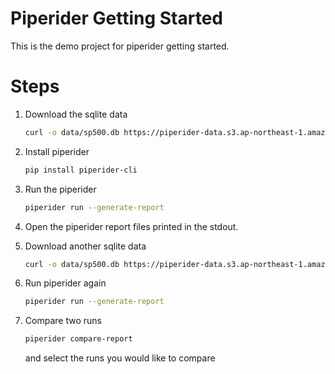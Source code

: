 # Piperider Getting Started

This is the demo project for piperider getting started.


# Steps

1. Download the sqlite data

   ```bash
   curl -o data/sp500.db https://piperider-data.s3.ap-northeast-1.amazonaws.com/getting-started/sp500_20220401.db
   ```

1. Install piperider

   ```bash
   pip install piperider-cli
   ```

1. Run the piperider

   ```bash
   piperider run --generate-report 
   ```

1. Open the piperider report files printed in the stdout.   

1. Download another sqlite data

   ```bash
   curl -o data/sp500.db https://piperider-data.s3.ap-northeast-1.amazonaws.com/getting-started/sp500_20220527.db
   ```

1. Run piperider again

   ```bash
   piperider run --generate-report 
   ```

1. Compare two runs

   ```bash
   piperider compare-report
   ```

   and select the runs you would like to compare